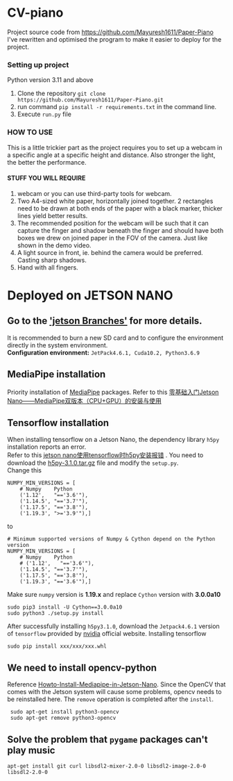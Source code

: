 # CV-piano
Project source code from https://github.com/Mayuresh1611/Paper-Piano  
I've rewritten and optimised the program to make it easier to deploy for the project.

### Setting up project
Python version 3.11 and above
1. Clone the repository ```git clone https://github.com/Mayuresh1611/Paper-Piano.git```
2. run command ```pip install -r requirements.txt``` in the command line.
3. Execute ```run.py``` file

### HOW TO USE   
This is a little trickier part as the project requires you to set up a webcam in a specific angle at a specific height and distance. Also  stronger the light, the better the performance. 
#### STUFF YOU WILL REQUIRE 
1. webcam or you can use third-party tools for webcam. 
2. Two A4-sized white paper, horizontally joined together. 2 rectangles need to be drawn at both ends of the paper with a black marker, thicker lines yield better results. 
3. The recommended position for the webcam will be such that it can capture the finger and shadow beneath the finger and should have both boxes we drew on joined paper in the FOV of the camera.
Just like shown in the demo video.
4. A light source in front, ie. behind the camera would be preferred. Casting sharp shadows.
4. Hand with all fingers.


# Deployed on JETSON NANO  
## Go to the ['jetson Branches'](https://github.com/cccp421/CV-piano/tree/jetson) for more details.
It is recommended to burn a new SD card and to configure the environment directly in the system environment.  
**Configuration environment:** `JetPack4.6.1, Cuda10.2, Python3.6.9`  
## MediaPipe installation
Priority installation of [MediaPipe](https://github.com/google/mediapipe) packages. Refer to this [零基础入门Jetson Nano——MediaPipe双版本（CPU+GPU）的安装与使用](https://blog.csdn.net/qq_56548850/article/details/123981579?ops_request_misc=%257B%2522request%255Fid%2522%253A%2522171394895816800213081926%2522%252C%2522scm%2522%253A%252220140713.130102334..%2522%257D&request_id=171394895816800213081926&biz_id=0&utm_medium=distribute.pc_search_result.none-task-blog-2~all~sobaiduend~default-1-123981579-null-null.142^v100^pc_search_result_base7&utm_term=jetson%20nano%20mediapipe&spm=1018.2226.3001.4187)  

## Tensorflow installation  
When installing tensorflow on a Jetson Nano, the dependency library `h5py` installation reports an error.  
Refer to this [jetson nano使用tensorflow时h5py安装报错](https://blog.csdn.net/coco1234_1590/article/details/134476185?ops_request_misc=%257B%2522request%255Fid%2522%253A%2522171410996016800226530774%2522%252C%2522scm%2522%253A%252220140713.130102334..%2522%257D&request_id=171410996016800226530774&biz_id=0&utm_medium=distribute.pc_search_result.none-task-blog-2~all~sobaiduend~default-2-134476185-null-null.142^v100^pc_search_result_base7&utm_term=jetson%20nano%20tensorflow&spm=1018.2226.3001.4187) . You need to download the [h5py-3.1.0.tar.gz](https://github.com/h5py/h5py/releases) file and modify the `setup.py`.  
Change this 
```# Minimum supported versions of Numpy & Cython depend on the Python version
NUMPY_MIN_VERSIONS = [
    # Numpy    Python
    ('1.12',   "=='3.6'"),
    ('1.14.5', "=='3.7'"),
    ('1.17.5', "=='3.8'"),
    ('1.19.3', ">='3.9'"),]
```
to
```
# Minimum supported versions of Numpy & Cython depend on the Python version
NUMPY_MIN_VERSIONS = [
    # Numpy    Python
    # ('1.12',   "=='3.6'"),
    ('1.14.5', "=='3.7'"),
    ('1.17.5', "=='3.8'"),
    ('1.19.3', "=='3.6'"),]
```
Make sure `numpy` version is **1.19.x** and replace `Cython` version with **3.0.0a10**  

```
sudo pip3 install -U Cython==3.0.0a10
sudo python3 ./setup.py install
```
After successfully installing `h5py3.1.0`, download the `Jetpack4.6.1` version of `tensorflow` provided by [nvidia](https://developer.nvidia.cn/embedded/downloads) official website. Installing tensorflow


```
sudo pip install xxx/xxx/xxx.whl
```

## We need to install opencv-python
Reference [Howto-Install-Mediapipe-in-Jetson-Nano](https://github.com/Melvinsajith/How-to-Install-Mediapipe-in-Jetson-Nano). Since the OpenCV that comes with the Jetson system will cause some problems, opencv needs to be reinstalled here. The `remove` operation is completed after the `install`.
```
 sudo apt-get install python3-opencv 
 sudo apt-get remove python3-opencv
```

## Solve the problem that `pygame` packages can't play music
```
apt-get install git curl libsdl2-mixer-2.0-0 libsdl2-image-2.0-0 libsdl2-2.0-0
```
